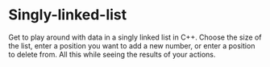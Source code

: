 # Singly-linked-list
Get to play around with data in a singly linked list in C++. Choose the size of the list, enter a position you want to add a new number, or enter a position to delete from. All this while seeing the results of your actions. 
